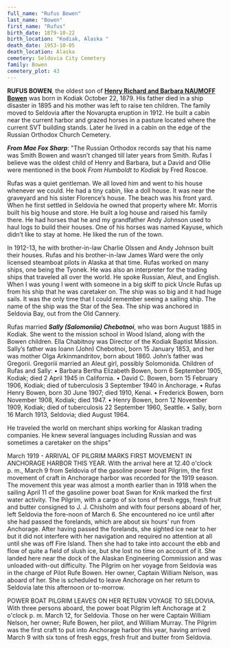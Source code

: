 ```yaml
---
full_name: "Rufus Bowen"
last_name: "Bowen"
first_name: "Rufus"
birth_date: 1879-10-22
birth_location: "Kodiak, Alaska "
death_date: 1953-10-05
death_location: Alaska
cemetery: Seldovia City Cemetery
family: Bowen
cemetery_plot: 43
---
```


**RUFUS BOWEN**, the oldest son of [**Henry Richard and Barbara NAUMOFF Bowen**](../_families/Bowen_Family.md) was born in Kodiak October 22, 1879. His father died in a ship disaster in 1895 and his mother was left to raise ten children.  The family moved to Seldovia
after the Novarupta eruption in 1912. He built a cabin near the current harbor and grazed horses in a pasture located where
the current SVT building stands. Later he lived in a cabin on the edge of the Russian Orthodox Church Cemetery.

***From Mae Fox Sharp***: 
"The Russian Orthodox records say that his name was Smith Bowen and wasn’t changed till later years from Smith. Rufas I believe was the oldest child of Henry and Barbara, but a David and Ollie were mentioned in the book *From Humboldt to Kodiak* by Fred Roscoe.

Rufas was a quiet gentleman. We all loved him and went to his house whenever we could. He had a tiny cabin, like a doll house. It was near the graveyard and his sister Florence’s house. The beach was his front yard. When he first settled in Seldovia he owned that property where Mr. Morris built his big house and store. He built a log house and raised his family there. He had horses that he and my grandfather Andy Johnson used to haul logs to build their houses. One of his horses was named Kayuse, which didn’t like to stay at home. He liked the run of the town.

In 1912-13, he with brother-in-law Charlie Olssen and Andy Johnson built their houses. Rufas and his brother-in-law James Ward were the only licensed steamboat pilots in Alaska at that time. Rufas worked on many ships, one being the Tyonek. He was also an interpreter for the trading ships that traveled all over the world. He spoke Russian, Aleut, and English.
When I was young I went with someone in a big skiff to pick Uncle Rufas up from his ship that he was caretaker on. The ship was so big and it had huge sails. It was the only time that I could remember seeing a sailing ship. The name of the ship was the Star of the Sea. The ship was anchored in Seldovia Bay, out from the Old Cannery.

Rufas married ***Sally (Salomoniia) Chebotnoi***, who was born August 1885 in Kodiak. She went to the mission school in Wood Island, along with the Bowen children.
Ella Chabitnoy was Director of the Kodiak Baptist Mission.
Sally’s father was Ioann (John) Chebotnoi, born 15 January 1853, and her was mother Olga Arkinmandritov, born about 1860. John’s father was Gregorii. Gregoriii married an Aleut girl, possibly Solomonida. 
Children of Rufas and Sally:
•	Barbara Bertha Elizabeth Bowen, born 6 September 1905, Kodiak; died 2 April 1945 in California.
•	David C. Bowen, born 15 February 1906, Kodiak; died of tuberculosis 3 September 1940 in Anchorage.
•	Rufas Henry Bowen, born 30 June 1907; died 1910, Kenai.
•	Frederick Bowen, born November 1908, Kodiak; died 1947.
•	Henry Bowen, born 12 November 1909, Kodiak; died of tuberculosis 22 September 1960, Seattle.
•	Sally, born 16 March 1913, Seldovia; died August 1964.


He traveled the world on merchant ships working for Alaskan trading companies.  He knew several languages including Russian and was sometimes a caretaker on the ships" 

March 1919 - ARRIVAL OF PILGRIM MARKS FIRST MOVEMENT IN ANCHORAGE HARBOR
THIS YEAR. With the arrival here at 12.40 o'clock p. m., March 9 from
Seldovia of the gasoline power boat Pilgrim, the first movement of craft
in Anchorage harbor was recorded for the 1919 season. The movement this
year was almost a month earlier than in 1918 when the sailing April 11
of the gasoline power boat Swan for Knik marked the first water
activity. The Pilgrim, with a cargo of six tons of fresh eggs, fresh
fruit and butter consigned to J. J. Chisholm and with four persons
aboard of her, left Seldovia the fore-noon of March 6. She encountered
no ice until after she had passed the forelands, which are about six
hours' run from Anchorage. After having passed the forelands, she
sighted ice near to her but it did not interfere with her navigation and
required no attention at all until she was off Fire Island. Then she had
to take into account the ebb and fIow of quite a field of slush ice, but
she lost no time on account of it. She landed here near the dock of the
Alaskan Engineering Commission and was unloaded with-out difficulty. The
Pilgrim on her voyage from Seldovia was in the charge of Pilot Rufe Bowen.
Her owner, Captain William Nelson, was aboard of her. She is scheduled
to leave Anchorage on her return to Seldovia late this afternoon or
to-morrow.

POWER BOAT PILGRIM LEAVES ON HER RETURN VOYAGE TO SELDOVIA. With three
persons aboard, the power boat Pilgrim left Anchorage at 2 o'clock p. m.
March 12, for Seldovia. Those on her were Captain William Nelson, her
owner; Rufe Bowen, her pilot, and William Murray. The Pilgrim was the
first craft to put into Anchorage harbor this year, having arrived March
9 with six tons of fresh eggs, fresh fruit and butter from Seldovia.

